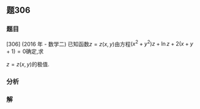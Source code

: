 ## 题306
### 题目
[306] (2016 年 - 数学二) 已知函数$z = z( {x, y})$由方程$( {{x}^{2} + {y}^{2}}) z + \ln z + 2( {x + y + 1})  = 0$确定,求

$z = z( {x, y})$的极值. 
### 分析

### 解